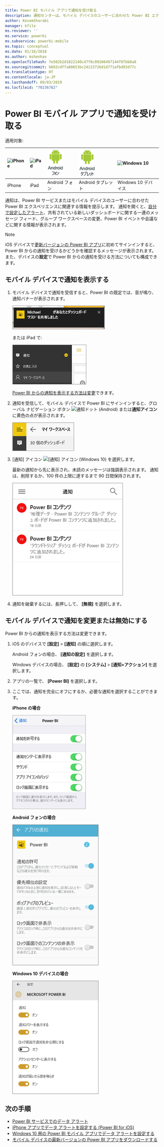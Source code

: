 ```yaml
---
title: Power BI モバイル アプリで通知を受け取る
description: 通知センターは、モバイル デバイスのユーザーに合わせた Power BI エクスペリエンスに関連する情報を提示します。
author: KesemSharabi
manager: kfile
ms.reviewer: ''
ms.service: powerbi
ms.subservice: powerbi-mobile
ms.topic: conceptual
ms.date: 01/16/2018
ms.author: mshenhav
ms.openlocfilehash: fe502b2d1822140c47f8c09266497144f07bb8a8
ms.sourcegitcommit: b602cdffa80653bc24123726d1d7f1afbd93d77c
ms.translationtype: HT
ms.contentlocale: ja-JP
ms.lasthandoff: 09/03/2019
ms.locfileid: "70236782"
---
```

# <a name="get-notifications-in-the-power-bi-mobile-apps"></a>Power BI モバイル アプリで通知を受け取る
適用対象:

| ![iPhone](./media/mobile-apps-notification-center/iphone-logo-50-px.png) | ![iPad](./media/mobile-apps-notification-center/ipad-logo-50-px.png) | ![Android フォン](./media/mobile-apps-notification-center/android-phone-logo-50-px.png) | ![Android タブレット](./media/mobile-apps-notification-center/android-tablet-logo-50-px.png) | ![Windows 10](./media/mobile-apps-notification-center/win-10-logo-50-px.png) |
|:--- |:--- |:--- |:--- |:--- |
| iPhone |iPad |Android フォン |Android タブレット |Windows 10 デバイス |

通知は、Power BI サービスまたはモバイル デバイスのユーザーに合わせた Power BI エクスペリエンスに関連する情報を提示します。 通知を開くと、[自分で設定したアラート](mobile-set-data-alerts-in-the-mobile-apps.md)、共有されている新しいダッシュボードに関する一連のメッセージ フィード、グループ ワークスペースの変更、Power BI イベントや会議などに関する情報が表示されます。

> [!NOTE]
> iOS デバイスで[更新バージョンの Power BI アプリ](https://powerbi.microsoft.com/mobile/)に初めてサインインすると、Power BI からの通知を受けるかどうかを確認するメッセージが表示されます。 また、デバイスの**設定**で Power BI からの通知を受ける方法についても構成できます。 
> 
> 

## <a name="view-notifications-on-your-mobile-device"></a>モバイル デバイスで通知を表示する
1. モバイル デバイスで通知を受信すると、Power BI の既定では、音が鳴り、通知バナーが表示されます。
   
   ![通知バナー](./media/mobile-apps-notification-center/power-bi-mobile-notification-banner.png)
   
   または iPad で:
   
   ![通知](./media/mobile-apps-notification-center/power-bi-ipad-notifications.png)
   
   [Power BI からの通知を表示する方法は変更](mobile-apps-notification-center.md#change-or-turn-off-notifications-on-your-mobile-device)できます。
2. 通知を受信して、モバイル デバイスで Power BI にサインインすると、グローバル ナビゲーション ボタン ![通知ドット](./media/mobile-apps-notification-center/power-bi-android-menu-notifications-icon.png) (Android) または**通知アイコン**に黄色の点が表示されます。 
   
   ![通知ドット](./media/mobile-apps-notification-center/power-bi-windows-10-notifications.png)
3. [通知] アイコン ![[通知] アイコン](./media/mobile-apps-notification-center/power-bi-windows-10-notification-icon.png) (Windows 10) を選択します。
   
    最新の通知から先に表示され、未読のメッセージは強調表示されます。 通知は、削除するか、100 件の上限に達するまで 90 日間保持されます。
   
   ![iOS の通知リスト](./media/mobile-apps-notification-center/power-bi-iphone-notifications-list.png)
4. 通知を破棄するには、長押しして、 **[無視]** を選択します。

## <a name="change-or-turn-off-notifications-on-your-mobile-device"></a>モバイル デバイスで通知を変更または無効にする
Power BI からの通知を表示する方法は変更できます。

1. iOS のデバイスで **[設定]**  >  **[通知]** の順に選択します。 
   
    Android フォンの場合、 **[通知の設定]** を選択します。
   
    Windows デバイスの場合、 **[設定]** の **[システム]**  >  **[通知+アクション]** を選択します。
2. アプリの一覧で、 **[Power BI]** を選択します。 
3. ここでは、通知を完全にオフにするか、必要な通知を選択することができます。
   
    **iPhone の場合**
   
    ![通知を選択する](./media/mobile-apps-notification-center/power-bi-notifications-iphone-settings.png)
   
    **Android フォンの場合**
   
    ![通知を選択する](./media/mobile-apps-notification-center/power-bi-notifications-android-settings.png)

    **Windows 10 デバイスの場合**

    ![通知を選択する](./media/mobile-apps-notification-center/power-bi-notifications-windows10-settings.png)

## <a name="next-steps"></a>次の手順
* [Power BI サービスでのデータ アラート](../../service-set-data-alerts.md)
* [iPhone アプリでデータ アラートを設定する (Power BI for iOS)](mobile-set-data-alerts-in-the-mobile-apps.md)
* [Windows 10 用の Power BI モバイル アプリでデータ アラートを設定する](mobile-set-data-alerts-in-the-mobile-apps.md)
* [モバイル デバイスの最新バージョンの Power BI アプリをダウンロードする](https://powerbi.microsoft.com/mobile/)

